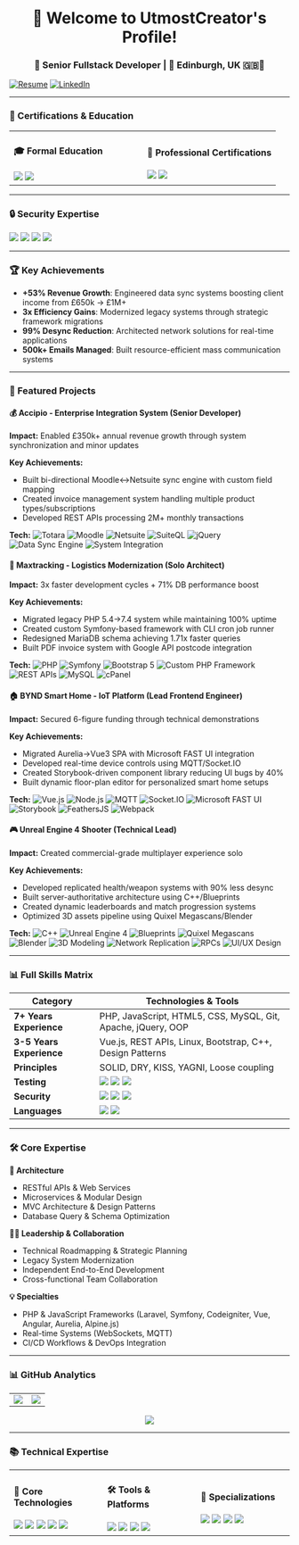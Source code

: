 <h1 align="center">👋 Welcome to UtmostCreator's Profile!</h1>
<h3 align="center">🚀 Senior Fullstack Developer | 📍 Edinburgh, UK 🇬🇧🏴󠁧󠁢󠁳󠁣󠁴󠁿</h3>

[![Resume](https://img.shields.io/badge/Download_CV-FF0000?style=for-the-badge&logo=adobeacrobatreader&logoColor=white)](https://drive.google.com/file/d/182c4HgrjBbksa53GWmDswzOc2Zv9KcZX)
[![LinkedIn](https://img.shields.io/badge/Connect-0077B5?style=for-the-badge&logo=linkedin&logoColor=white)](https://www.linkedin.com/in/utmost-creator/)

---

### 📜 Certifications & Education

<table>
<tr>
<td width="50%">
<h4>🎓 Formal Education</h4>
<img src="https://img.shields.io/badge/MSc_Software_Engineering-Distinction-8A2BE2">
<img src="https://img.shields.io/badge/CISCO_IT_Essentials-Passed-1BA0D7">
</td>
<td width="50%">
<h4>📜 Professional Certifications</h4>
<img src="https://img.shields.io/badge/QATestLab-Certified_Test_Engineer-green">
<img src="https://img.shields.io/badge/British_Council-C2_English-important">
</td>
</tr>
</table>

---

### 🔒 Security Expertise

<img src="https://img.shields.io/badge/OWASP_Top_10-Implemented-4A90E2"> <img src="https://img.shields.io/badge/Secure_API_Design-3_yrs-FF6C37"> <img src="https://img.shields.io/badge/CSRF/XSS_Protection-7_yrs-green"> <img src="https://img.shields.io/badge/SQL_Injection_Prevention-7_yrs-4479A1">

---

### 🏆 Key Achievements

- **+53% Revenue Growth**: Engineered data sync systems boosting client income from £650k → £1M+ 
- **3x Efficiency Gains**: Modernized legacy systems through strategic framework migrations
- **99% Desync Reduction**: Architected network solutions for real-time applications
- **500k+ Emails Managed**: Built resource-efficient mass communication systems

---

### 🚀 Featured Projects

#### 💰 Accipio - Enterprise Integration System (Senior Developer)

**Impact:** Enabled £350k+ annual revenue growth through system synchronization and minor updates

**Key Achievements:**
- Built bi-directional Moodle↔Netsuite sync engine with custom field mapping
- Created invoice management system handling multiple product types/subscriptions
- Developed REST APIs processing 2M+ monthly transactions

**Tech:**
![Totara](https://img.shields.io/badge/Totara-1F78B4?style=flat) ![Moodle](https://img.shields.io/badge/Moodle-F98012?style=flat&logo=moodle) ![Netsuite](https://img.shields.io/badge/Netsuite-1F4788?style=flat) ![SuiteQL](https://img.shields.io/badge/SuiteQL-326690?style=flat) ![jQuery](https://img.shields.io/badge/jQuery-0769AD?style=flat&logo=jquery) ![Data Sync Engine](https://img.shields.io/badge/Data_Sync-34A853?style=flat) ![System Integration](https://img.shields.io/badge/System_Integration-4285F4?style=flat) 

#### 🚛 Maxtracking - Logistics Modernization (Solo Architect)

**Impact:** 3x faster development cycles + 71% DB performance boost

**Key Achievements:**
- Migrated legacy PHP 5.4→7.4 system while maintaining 100% uptime
- Created custom Symfony-based framework with CLI cron job runner
- Redesigned MariaDB schema achieving 1.71x faster queries
- Built PDF invoice system with Google API postcode integration

**Tech:**
![PHP](https://img.shields.io/badge/PHP-777BB4?style=flat&logo=php&logoColor=white) ![Symfony](https://img.shields.io/badge/Symfony-000000?style=flat&logo=symfony) ![Bootstrap 5](https://img.shields.io/badge/Bootstrap-7952B3?style=flat&logo=bootstrap) ![Custom PHP Framework](https://img.shields.io/badge/Custom_Framework-4F5B93?style=flat) ![REST APIs](https://img.shields.io/badge/REST_API-FF6C37?style=flat&logo=postman) ![MySQL](https://img.shields.io/badge/MySQL-4479A1?style=flat&logo=mysql) ![cPanel](https://img.shields.io/badge/cPanel-FF6C37?style=flat&logo=cpanel) 

#### 🏠 BYND Smart Home - IoT Platform (Lead Frontend Engineer)

**Impact:** Secured 6-figure funding through technical demonstrations

**Key Achievements:**
- Migrated Aurelia→Vue3 SPA with Microsoft FAST UI integration
- Developed real-time device controls using MQTT/Socket.IO
- Created Storybook-driven component library reducing UI bugs by 40%
- Built dynamic floor-plan editor for personalized smart home setups

**Tech:**
![Vue.js](https://img.shields.io/badge/Vue.js-4FC08D?style=flat&logo=vuedotjs&logoColor=white) ![Node.js](https://img.shields.io/badge/Node.js-339933?style=flat&logo=nodedotjs&logoColor=white) ![MQTT](https://img.shields.io/badge/MQTT-660066?style=flat&logo=mqtt) ![Socket.IO](https://img.shields.io/badge/Socket.IO-010101?style=flat&logo=socketdotio) ![Microsoft FAST UI](https://img.shields.io/badge/FAST_UI-005A9E?style=flat&logo=microsoft) ![Storybook](https://img.shields.io/badge/Storybook-FF4785?style=flat&logo=storybook) ![FeathersJS](https://img.shields.io/badge/FeathersJS-333333?style=flat) ![Webpack](https://img.shields.io/badge/Webpack-8DD6F9?style=flat&logo=webpack&logoColor=black) 

#### 🎮 Unreal Engine 4 Shooter (Technical Lead)

**Impact:** Created commercial-grade multiplayer experience solo

**Key Achievements:**
- Developed replicated health/weapon systems with 90% less desync
- Built server-authoritative architecture using C++/Blueprints
- Created dynamic leaderboards and match progression systems
- Optimized 3D assets pipeline using Quixel Megascans/Blender

**Tech:** 
![C++](https://img.shields.io/badge/C++-00599C?style=flat&logo=c%2B%2B&logoColor=white) ![Unreal Engine 4](https://img.shields.io/badge/Unreal_Engine-0E1128?style=flat&logo=unrealengine&logoColor=white) ![Blueprints](https://img.shields.io/badge/Blueprints-0E1128?style=flat&logo=unrealengine&logoColor=white) ![Quixel Megascans](https://img.shields.io/badge/Quixel_Megascans-1E1E1E?style=flat&logo=quixel) ![Blender](https://img.shields.io/badge/Blender-F5792A?style=flat&logo=blender&logoColor=white) ![3D Modeling](https://img.shields.io/badge/3D_Modeling-FF6F61?style=flat) ![Network Replication](https://img.shields.io/badge/Network_Replication-4285F4?style=flat) ![RPCs](https://img.shields.io/badge/RPCs-34A853?style=flat) ![UI/UX Design](https://img.shields.io/badge/UI%2FUX-FF4088?style=flat) 

---

### 📊 Full Skills Matrix

| Category| Technologies & Tools |
|--------|-----|
| **7+ Years Experience** | PHP, JavaScript, HTML5, CSS, MySQL, Git, Apache, jQuery, OOP|
| **3-5 Years Experience** | Vue.js, REST APIs, Linux, Bootstrap, C++, Design Patterns |
| **Principles** | SOLID, DRY, KISS, YAGNI, Loose coupling |
| **Testing** | <img src="https://img.shields.io/badge/Cypress-17202C?logo=cypress"> <img src="https://img.shields.io/badge/Selenium-43B02A?logo=selenium"> <img src="https://img.shields.io/badge/JMeter-D22128?logo=apachejmeter"> |
| **Security**| <img src="https://img.shields.io/badge/XSS_Protection-4A90E2"> <img src="https://img.shields.io/badge/SQL_Injection_Prevention-4479A1"> <img src="https://img.shields.io/badge/CSRF_Protection-000000">|
| **Languages** | <img src="https://img.shields.io/badge/English-C2-brightgreen"> <img src="https://img.shields.io/badge/German_A1-0063B1"> |

---

### 🛠️ Core Expertise

**🔧 Architecture**

* RESTful APIs & Web Services
* Microservices & Modular Design
* MVC Architecture & Design Patterns
* Database Query & Schema Optimization

**👨‍💼 Leadership & Collaboration**

* Technical Roadmapping & Strategic Planning
* Legacy System Modernization
* Independent End-to-End Development
* Cross-functional Team Collaboration

**💡 Specialties**

* PHP & JavaScript Frameworks (Laravel, Symfony, Codeigniter, Vue, Angular, Aurelia, Alpine.js)
* Real-time Systems (WebSockets, MQTT)
* CI/CD Workflows & DevOps Integration

---

### 📊 GitHub Analytics

<table>
<tr>
<td>
<img align="center" src="https://github-readme-stats.vercel.app/api?username=utmostcreator&show_icons=true&theme=radical" />
</td>
<td>
<img align="center" src="https://github-readme-streak-stats.herokuapp.com/?user=utmostcreator&theme=radical" />
</td>
</tr>
</table>

<p align="center">
<img src="https://github-readme-stats.vercel.app/api/top-langs/?username=utmostcreator&layout=compact&theme=radical" />
</p>

---

### 📚 Technical Expertise

<table>
<tr>
<td width="33%">
<h4>🔧 Core Technologies</h4>
<img src="https://img.shields.io/badge/PHP-7_yrs-777BB4?logo=php&logoColor=white">
<img src="https://img.shields.io/badge/JavaScript-7_yrs-F7DF1E?logo=javascript&logoColor=black">
<img src="https://img.shields.io/badge/MySQL-7_yrs-4479A1?logo=mysql&logoColor=white">
<img src="https://img.shields.io/badge/Symfony-3_yr-000000?logo=symfony">
<img src="https://img.shields.io/badge/Vue.js-3_yrs-4FC08D?logo=vuedotjs">
</td>
<td width="33%">
<h4>🛠️ Tools & Platforms</h4>
<img src="https://img.shields.io/badge/Git-7_yrs-F05032?logo=git">
<img src="https://img.shields.io/badge/Docker-<1_yr-2496ED?logo=docker">
<img src="https://img.shields.io/badge/PHPStorm-7_yrs-000000?logo=phpstorm">
<img src="https://img.shields.io/badge/Postman-3_yrs-FF6C37?logo=postman">
</td>
<td width="33%">
<h4>🎯 Specializations</h4>
<img src="https://img.shields.io/badge/REST_API-3_yrs-FF6C37?logo=postman">
<img src="https://img.shields.io/badge/OOP-7_yrs-3776AB?logo=python">
<img src="https://img.shields.io/badge/DB_Modeling-7_yrs-4479A1?logo=mysql">
<img src="https://img.shields.io/badge/Security-3_yrs-4A90E2?logo=securityscorecard">
</td>
</tr>
</table>
